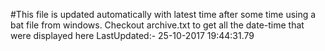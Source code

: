 #This file is updated automatically with latest time after some time using a bat file from windows. Checkout archive.txt to get all the date-time that were displayed here
LastUpdated:- 25-10-2017 19:44:31.79 
